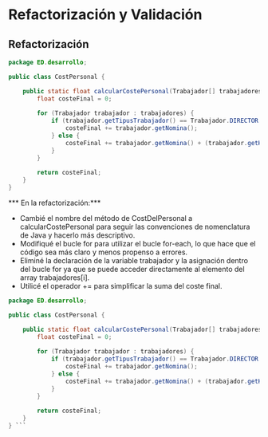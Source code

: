 # Refactorización y Validación

## Refactorización

```java
package ED.desarrollo;

public class CostPersonal {

    public static float calcularCostePersonal(Trabajador[] trabajadores) {
        float costeFinal = 0;
        
        for (Trabajador trabajador : trabajadores) {
            if (trabajador.getTipusTrabajador() == Trabajador.DIRECTOR || trabajador.getTipusTrabajador() == Trabajador.SUBDIRECTOR) {
                costeFinal += trabajador.getNomina();
            } else {
                costeFinal += trabajador.getNomina() + (trabajador.getHorasExtras() * 20);
            }
        }
        
        return costeFinal;
    }   
}
```
*** En la refactorización:***

* Cambié el nombre del método de CostDelPersonal a calcularCostePersonal para seguir las convenciones de nomenclatura de Java y hacerlo más descriptivo.
* Modifiqué el bucle for para utilizar el bucle for-each, lo que hace que el código sea más claro y menos propenso a errores.
* Eliminé la declaración de la variable trabajador y la asignación dentro del bucle for ya que se puede acceder directamente al elemento del array trabajadores[i].
* Utilicé el operador += para simplificar la suma del coste final.

```java
package ED.desarrollo;

public class CostPersonal {

    public static float calcularCostePersonal(Trabajador[] trabajadores) {
        float costeFinal = 0;
        
        for (Trabajador trabajador : trabajadores) {
            if (trabajador.getTipusTrabajador() == Trabajador.DIRECTOR || trabajador.getTipusTrabajador() == Trabajador.SUBDIRECTOR) {
                costeFinal += trabajador.getNomina();
            } else {
                costeFinal += trabajador.getNomina() + (trabajador.getHorasExtras() * 20);
            }
        }
        
        return costeFinal;
    }   
} ``` 

